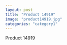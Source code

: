 ```yaml
---
layout: post
title: "Product 14919"
image: "product14919.jpg"
categories: "category1"
---
```

Product 14919

